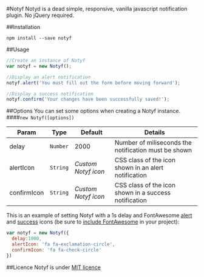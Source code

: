 #Notyf
Notyd is a dead simple, responsive, vanilla javascript notification plugin. No jQuery required.

##Installation
```
npm install --save notyf
```

##Usage

```javascript
//Create an instance of Notyf
var notyf = new Notyf();

//Display an alert notification
notyf.alert('You must fill out the form before moving forward');

//Display a success notification
notyf.confirm('Your changes have been successfully saved!');
```
##Options
You can set some options when creating a Notyf instance.
####`new Notyf([options])`

Param | Type | Default | Details
------------ | ------------- | ------------- | -------------
delay | `Number` | 2000 | Number of miliseconds the notification must be shown
alertIcon | `String` | *Custom Notyf icon* | CSS class of the icon shown in an alert notification
confirmIcon | `String` | *Custom Notyf icon* | CSS class of the icon shown in a success notification

This is an example of setting Notyf with a 1s delay and FontAwesome [alert](http://fontawesome.io/icon/exclamation-circle/) and [success](http://fontawesome.io/icon/check-circle-o/) icons (be sure to [include FontAwesome](http://fontawesome.io/get-started/) in your project):
```javascript
var notyf = new Notyf({
  delay:1000,
  alertIcon: 'fa fa-exclamation-circle',
  confirmIcon: 'fa fa-check-circle'  
})
```

##Licence
Notyf is under [MIT licence](https://opensource.org/licenses/mit-license.php)
